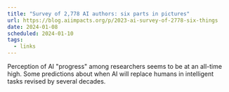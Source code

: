```yaml
---
title: "Survey of 2,778 AI authors: six parts in pictures"
url: https://blog.aiimpacts.org/p/2023-ai-survey-of-2778-six-things
date: 2024-01-08
scheduled: 2024-01-10
tags:
  - links
---
```


Perception of AI "progress" among researchers seems to be at an all-time high. Some predictions about when AI will replace humans in intelligent tasks revised by several decades.
